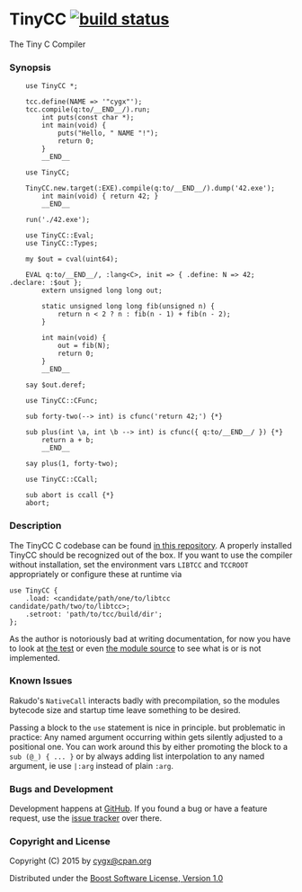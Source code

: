 # TinyCC [![build status][TRAVISIMG]][TRAVIS]

The Tiny C Compiler


### Synopsis

```
    use TinyCC *;

    tcc.define(NAME => '"cygx"');
    tcc.compile(q:to/__END__/).run;
        int puts(const char *);
        int main(void) {
            puts("Hello, " NAME "!");
            return 0;
        }
        __END__
```

```
    use TinyCC;

    TinyCC.new.target(:EXE).compile(q:to/__END__/).dump('42.exe');
        int main(void) { return 42; }
        __END__

    run('./42.exe');
```

```
    use TinyCC::Eval;
    use TinyCC::Types;

    my $out = cval(uint64);

    EVAL q:to/__END__/, :lang<C>, init => { .define: N => 42; .declare: :$out };
        extern unsigned long long out;

        static unsigned long long fib(unsigned n) {
            return n < 2 ? n : fib(n - 1) + fib(n - 2);
        }

        int main(void) {
            out = fib(N);
            return 0;
        }
        __END__

    say $out.deref;
```

```
    use TinyCC::CFunc;

    sub forty-two(--> int) is cfunc('return 42;') {*}

    sub plus(int \a, int \b --> int) is cfunc({ q:to/__END__/ }) {*}
        return a + b;
        __END__

    say plus(1, forty-two);
```

```
    use TinyCC::CCall;

    sub abort is ccall {*}
    abort;
```


### Description

The TinyCC C codebase can be found [in this repository][TINYCC]. A properly
installed TinyCC should be recognized out of the box. If you want to use
the compiler without installation, set the environment vars `LIBTCC` and
`TCCROOT` appropriately or configure these at runtime via

    use TinyCC {
        .load: <candidate/path/one/to/libtcc candidate/path/two/to/libtcc>;
        .setroot: 'path/to/tcc/build/dir';
    };

As the author is notoriously bad at writing documentation, for now you
have to look at [the test][TESTS] or even [the module source][MODSOURCE]
to see what is or is not implemented.


### Known Issues

Rakudo's `NativeCall` interacts badly with precompilation, so the modules
bytecode size and startup time leave something to be desired.

Passing a block to the `use` statement is nice in principle. but
problematic in practice: Any named argument occurring within gets silently
adjusted to a positional one. You can work around this by either promoting the
block to a `sub (@_) { ... }` or by always adding list interpolation to any
named argument, ie use `|:arg` instead of plain `:arg`.


### Bugs and Development

Development happens at [GitHub][SOURCE]. If you found a bug or have a feature
request, use the [issue tracker][ISSUES] over there.


### Copyright and License

Copyright (C) 2015 by <cygx@cpan.org>

Distributed under the [Boost Software License, Version 1.0][LICENSE]


[TRAVIS]:       https://travis-ci.org/cygx/p6-tinycc
[TRAVISIMG]:    https://travis-ci.org/cygx/p6-tinycc.svg?branch=master
[TINYCC]:       http://repo.or.cz/tinycc.git
[SOURCE]:       https://github.com/cygx/p6-tinycc
[ISSUES]:       https://github.com/cygx/p6-tinycc/issues
[LICENSE]:      http://www.boost.org/LICENSE_1_0.txt
[TESTS]:        https://github.com/cygx/p6-tinycc/tree/master/t
[MODSOURCE]:    https://github.com/cygx/p6-tinycc/tree/master/lib
